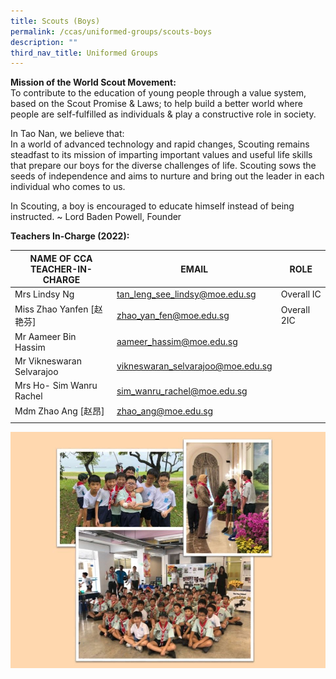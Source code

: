 ```yaml
---
title: Scouts (Boys)
permalink: /ccas/uniformed-groups/scouts-boys
description: ""
third_nav_title: Uniformed Groups
---
```

**Mission of the World Scout Movement:** <br>
To contribute to the education of young people through a value system, based on the Scout Promise & Laws; to help build a better world where people are self-fulfilled as individuals & play a constructive role in society.

In Tao Nan, we believe that: <br>
In a world of advanced technology and rapid changes, Scouting remains steadfast to its mission of imparting important values and useful life skills that prepare our boys for the diverse challenges of life. Scouting sows the seeds of independence and aims to nurture and bring out the leader in each individual who comes to us.

In Scouting, a boy is encouraged to educate himself instead of being instructed. ~ Lord Baden Powell, Founder

**Teachers In-Charge (2022):**

| NAME OF CCA<br>TEACHER-IN-CHARGE | EMAIL | ROLE |
|---|---|---|
| Mrs Lindsy Ng | tan_leng_see_lindsy@moe.edu.sg | Overall IC |
| Miss Zhao Yanfen [赵艳芬] | zhao_yan_fen@moe.edu.sg | Overall 2IC |
| Mr Aameer Bin Hassim | aameer_hassim@moe.edu.sg |   |
| Mr Vikneswaran Selvarajoo | vikneswaran_selvarajoo@moe.edu.sg |   |
| Mrs Ho- Sim Wanru Rachel | sim_wanru_rachel@moe.edu.sg |   |
| Mdm Zhao Ang [赵昂] | zhao_ang@moe.edu.sg |  |
| | | |

![](/images/Slide21.jpg)
